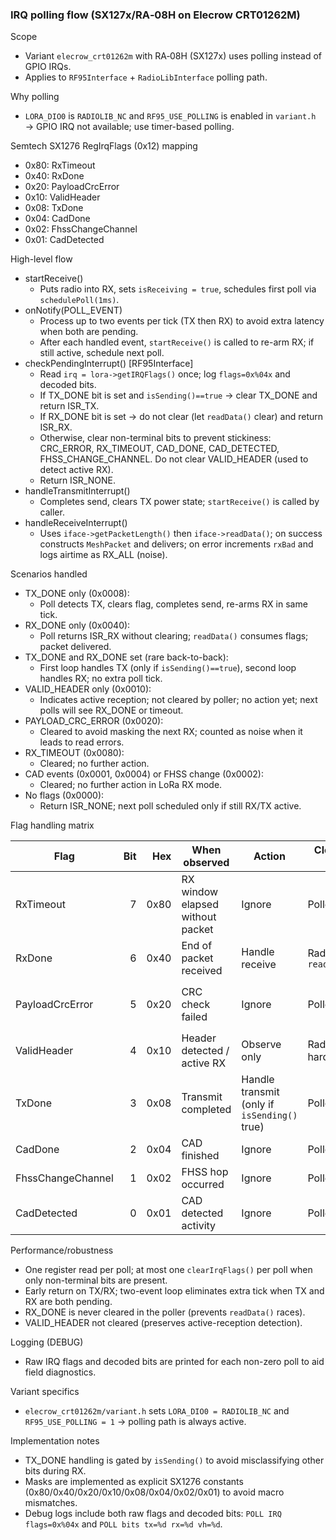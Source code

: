 ### IRQ polling flow (SX127x/RA‑08H on Elecrow CRT01262M)

Scope
- Variant `elecrow_crt01262m` with RA‑08H (SX127x) uses polling instead of GPIO IRQs.
- Applies to `RF95Interface` + `RadioLibInterface` polling path.

Why polling
- `LORA_DIO0` is `RADIOLIB_NC` and `RF95_USE_POLLING` is enabled in `variant.h` → GPIO IRQ not available; use timer-based polling.

Semtech SX1276 RegIrqFlags (0x12) mapping
- 0x80: RxTimeout
- 0x40: RxDone
- 0x20: PayloadCrcError
- 0x10: ValidHeader
- 0x08: TxDone
- 0x04: CadDone
- 0x02: FhssChangeChannel
- 0x01: CadDetected

High-level flow
- startReceive()
  - Puts radio into RX, sets `isReceiving = true`, schedules first poll via `schedulePoll(1ms)`.
- onNotify(POLL_EVENT)
  - Process up to two events per tick (TX then RX) to avoid extra latency when both are pending.
  - After each handled event, `startReceive()` is called to re-arm RX; if still active, schedule next poll.
- checkPendingInterrupt() [RF95Interface]
  - Read `irq = lora->getIRQFlags()` once; log `flags=0x%04x` and decoded bits.
  - If TX_DONE bit is set and `isSending()==true` → clear TX_DONE and return ISR_TX.
  - If RX_DONE bit is set → do not clear (let `readData()` clear) and return ISR_RX.
  - Otherwise, clear non-terminal bits to prevent stickiness: CRC_ERROR, RX_TIMEOUT, CAD_DONE, CAD_DETECTED, FHSS_CHANGE_CHANNEL. Do not clear VALID_HEADER (used to detect active RX).
  - Return ISR_NONE.
- handleTransmitInterrupt()
  - Completes send, clears TX power state; `startReceive()` is called by caller.
- handleReceiveInterrupt()
  - Uses `iface->getPacketLength()` then `iface->readData()`; on success constructs `MeshPacket` and delivers; on error increments `rxBad` and logs airtime as RX_ALL (noise).

Scenarios handled
- TX_DONE only (0x0008):
  - Poll detects TX, clears flag, completes send, re-arms RX in same tick.
- RX_DONE only (0x0040):
  - Poll returns ISR_RX without clearing; `readData()` consumes flags; packet delivered.
- TX_DONE and RX_DONE set (rare back-to-back):
  - First loop handles TX (only if `isSending()==true`), second loop handles RX; no extra poll tick.
- VALID_HEADER only (0x0010):
  - Indicates active reception; not cleared by poller; no action yet; next polls will see RX_DONE or timeout.
- PAYLOAD_CRC_ERROR (0x0020):
  - Cleared to avoid masking the next RX; counted as noise when it leads to read errors.
- RX_TIMEOUT (0x0080):
  - Cleared; no further action.
- CAD events (0x0001, 0x0004) or FHSS change (0x0002):
  - Cleared; no further action in LoRa RX mode.
- No flags (0x0000):
  - Return ISR_NONE; next poll scheduled only if still RX/TX active.

Flag handling matrix

| Flag | Bit | Hex | When observed | Action | Cleared by | Where cleared |
|---|---:|---:|---|---|---|---|
| RxTimeout | 7 | 0x80 | RX window elapsed without packet | Ignore | Poller | `checkPendingInterrupt()` clears to avoid sticky timeouts |
| RxDone | 6 | 0x40 | End of packet received | Handle receive | RadioLib `readData()` | Not cleared in poller; consumed during `handleReceiveInterrupt()` |
| PayloadCrcError | 5 | 0x20 | CRC check failed | Ignore | Poller | Cleared in `checkPendingInterrupt()` to prevent masking next RX |
| ValidHeader | 4 | 0x10 | Header detected / active RX | Observe only | RadioLib / hardware | Not cleared by poller (preserves active RX detection) |
| TxDone | 3 | 0x08 | Transmit completed | Handle transmit (only if `isSending()` true) | Poller | Cleared in `checkPendingInterrupt()`, then `handleTransmitInterrupt()` runs |
| CadDone | 2 | 0x04 | CAD finished | Ignore | Poller | Cleared in `checkPendingInterrupt()` |
| FhssChangeChannel | 1 | 0x02 | FHSS hop occurred | Ignore | Poller | Cleared in `checkPendingInterrupt()` |
| CadDetected | 0 | 0x01 | CAD detected activity | Ignore | Poller | Cleared in `checkPendingInterrupt()` |


Performance/robustness
- One register read per poll; at most one `clearIrqFlags()` per poll when only non-terminal bits are present.
- Early return on TX/RX; two-event loop eliminates extra tick when TX and RX are both pending.
- RX_DONE is never cleared in the poller (prevents `readData()` races).
- VALID_HEADER not cleared (preserves active-reception detection).

Logging (DEBUG)
- Raw IRQ flags and decoded bits are printed for each non-zero poll to aid field diagnostics.

Variant specifics
- `elecrow_crt01262m/variant.h` sets `LORA_DIO0 = RADIOLIB_NC` and `RF95_USE_POLLING = 1` → polling path is always active.

Implementation notes
- TX_DONE handling is gated by `isSending()` to avoid misclassifying other bits during RX.
- Masks are implemented as explicit SX1276 constants (0x80/0x40/0x20/0x10/0x08/0x04/0x02/0x01) to avoid macro mismatches.
- Debug logs include both raw flags and decoded bits: `POLL IRQ flags=0x%04x` and `POLL bits tx=%d rx=%d vh=%d`.



